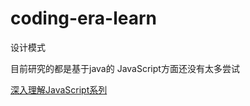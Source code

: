 # coding-era-learn
设计模式

目前研究的都是基于java的
JavaScript方面还没有太多尝试

[深入理解JavaScript系列](http://www.cnblogs.com/TomXu/archive/2011/12/15/2288411.html)
